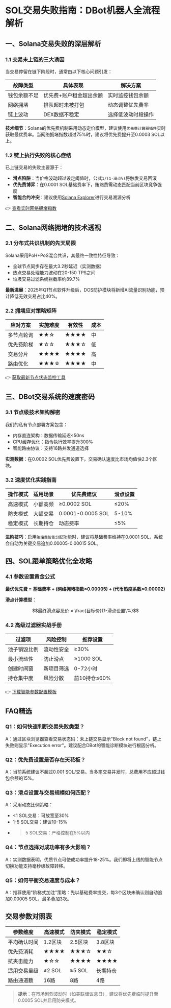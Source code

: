 # SOL交易失败指南：DBot机器人全流程解析

## 一、Solana交易失败的深层解析
### 1.1 交易未上链的三大诱因
当交易停留在链下阶段时，通常由以下核心问题引发：

| 故障类型 | 具体表现 | 解决方案 |
|---------|---------|---------|
| 钱包余额不足 | 优先费+账户租金超出余额 | 实时监控钱包余额 |
| 网络拥堵 | 排队超时未被打包 | 动态调整优先费率 |
| 链上波动 | DEX数据不稳定 | 选择低波动时段操作 |

**技术细节**：Solana的优先费机制采用动态定价模型，建议使用`优先费计算器插件`实时获取最优费率。当网络拥堵指数超过75%时，建议将优先费提升至0.0003 SOL以上。

### 1.2 链上执行失败的核心症结
已上链交易的失败主要源于：
- **滑点陷阱**：当价格波动超过设定阈值时，公式`1/(1-滑点%)`将触发交易回滚
- **优先费博弈**：在0.0001 SOL基础费率下，贿赂费需动态匹配当前区块竞争强度
- **智能合约冲突**：建议使用[Solana Explorer](https://explorer.solana.com/)进行交易溯源分析

👉 [查看实时网络拥堵指数](https://bit.ly/okx_welcome)

## 二、Solana网络拥堵的技术透视
### 2.1 分布式共识机制的先天局限
Solana采用PoH+PoS混合共识，其最终一致性特征导致：
- 全球节点同步存在最大3.2秒延迟（实测数据）
- 热点交易处理能力波动在20-150 TPS之间
- 垃圾交易过滤系统拦截率约89.7%

**最新进展**：2025年Q1节点软件升级后，DOS防护模块将新增AI流量识别功能，预计降低无效交易占比40%。

### 2.2 拥堵应对策略矩阵
| 应对方案 | 实施难度 | 有效性 | 成本 |
|---------|---------|-------|-----|
| 多节点轮询 | ★★☆ | ★★★★ | 中 |
| 优先费阶梯 | ★☆☆ | ★★★☆ | 低 |
| 交易分片 | ★★★★ | ★★★★ | 高 |
| 路由优化 | ★★★☆ | ★★★★ | 中 |

👉 [获取最新节点状态监控工具](https://bit.ly/okx_welcome)

## 三、DBot交易系统的速度密码
### 3.1 节点级技术架构解密
我们的私有节点部署方案包含：
- 内存直连架构：数据传输延迟<50ns
- CPU缓存优化：指令执行效率提升300%
- 智能路由协议：支持16路并发通道选择

**实测数据**：在0.0002 SOL优先费设置下，交易确认速度比市场均值快2.3个区块。

### 3.2 速度优化实践指南
| 操作模式 | 适用场景 | 优先费建议 | 滑点设置 |
|---------|---------|-----------|---------|
| 高速模式 | 小额高频 | ≥0.0002 SOL | ≤20% |
| 防夹模式 | 大额交易 | 0.0001-0.0005 SOL | 5-10% |
| 稳定模式 | 长期持仓 | 动态费率 | ≤5% |

**进阶技巧**：启用`贿赂费智能分配`功能时，建议将基础费率维持在0.0001 SOL，系统会自动为关键交易追加0.00005-0.00015 SOL。

## 四、SOL跟单策略优化全攻略
### 4.1 参数设置黄金公式
**最优优先费 = 基础费率 + (网络拥堵指数×0.00005) + (代币热度系数×0.00002)**

**滑点计算模型**：
```math
最终滑点容忍价 = \frac{目标价}{1-滑点设置\%}
```

### 4.2 高级过滤器实战手册
| 过滤项 | 风险控制 | 推荐设置 |
|-------|---------|---------|
| 池子销毁比例 | 流动性安全 | ≥30% |
| 最小流动性 | 防止滑点 | ≥1000 SOL |
| 创建时间窗 | 新项目筛选 | 0-72小时 |
| 持仓集中度 | 风险分散 | 前10持仓≤60% |

👉 [下载智能参数配置模板](https://bit.ly/okx_welcome)

## FAQ精选
### Q1：如何快速判断交易失败类型？
A：通过区块浏览器查看交易状态码：未上链交易显示"Block not found"，链上失败则显示"Execution error"。建议配合DBot的智能诊断模块进行根因分析。

### Q2：优先费设置是否存在天花板？
A：当前系统建议不超过0.001 SOL/交易。当多笔交易并发时，总费用不应超过钱包余额的15%。

### Q3：滑点设置与交易规模如何匹配？
A：采用动态比例策略：
- <1 SOL交易：可放宽至30%
- 1-5 SOL交易：建议10-15%
- >5 SOL交易：严格控制在5%以内

### Q4：节点选择对成功率有多大影响？
A：实测数据表明，优质节点可使成功率提升18-25%。我们即将上线的智能节点切换功能支持毫秒级故障转移。

### Q5：如何平衡交易速度与成本？
A：推荐使用"阶梯式加注"策略：先以基础费率提交，每3个区块未确认则自动追加0.00005 SOL，最多叠加3次。

## 交易参数对照表
| 参数维度 | 高速模式 | 防夹模式 | 稳定模式 |
|---------|---------|---------|---------|
| 平均确认时间 | 1.2区块 | 2.5区块 | 3.8区块 |
| 优先费消耗 | ★★★★ | ★★★☆ | ★★☆ |
| 抗夹击能力 | ★☆☆ | ★★★★ | ★★★★ |
| 适用交易量级 | ≤2 SOL | ≥5 SOL | 长期持仓 |
| 路由通道数 | 16路 | 8路 | 4路 |

> **提示**：在市场剧烈波动时（如美联储议息日），建议将优先费临时提升至0.0005 SOL并启用防夹模式。
